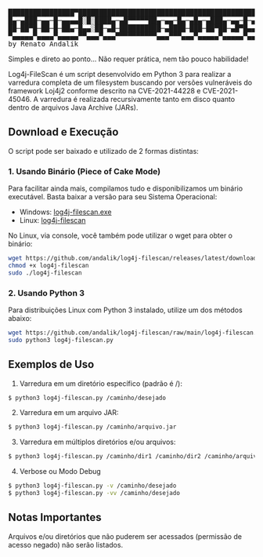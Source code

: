 <pre>
████████████████▀███████████████████████████████████████████████████████████████████
█▄─▄███─▄▄─█─▄▄▄▄█░█░████▄─▄█▀▀▀▀▀██▄─▄▄─█▄─▄█▄─▄███▄─▄▄─█─▄▄▄▄█─▄▄▄─██▀▄─██▄─▀█▄─▄█
██─██▀█─██─█─██▄─█▄▄░██─▄█─██████████─▄████─███─██▀██─▄█▀█▄▄▄▄─█─███▀██─▀─███─█▄▀─██
▀▄▄▄▄▄▀▄▄▄▄▀▄▄▄▄▄▀▀▄▄▄▀▄▄▄▀▀▀▀▀▀▀▀▀▀▄▄▄▀▀▀▄▄▄▀▄▄▄▄▄▀▄▄▄▄▄▀▄▄▄▄▄▀▄▄▄▄▄▀▄▄▀▄▄▀▄▄▄▀▀▄▄▀
by Renato Andalik
</pre>

Simples e direto ao ponto... Não requer prática, nem tão pouco habilidade!

Log4j-FileScan é um script desenvolvido em Python 3 para realizar a varredura completa de um filesystem buscando por versões vulneráveis do framework Loj4j2 conforme descrito na CVE-2021-44228 e CVE-2021-45046. 
A varredura é realizada recursivamente tanto em disco quanto dentro de arquivos Java Archive (JARs).

## Download e Execução

O script pode ser baixado e utilizado de 2 formas distintas:

### 1. Usando Binário (Piece of Cake Mode)

Para facilitar ainda mais, compilamos tudo e disponibilizamos um binário executável.
Basta baixar a versão para seu Sistema Operacional:

 * Windows: [log4j-filescan.exe](https://github.com/andalik/log4j-filescan/releases/latest/download/log4j-filescan.exe)
 * Linux: [log4j-filescan](https://github.com/andalik/log4j-filescan/releases/latest/download/log4j-filescan)

No Linux, via console, você também pode utilizar o wget para obter o binário:

```bash
wget https://github.com/andalik/log4j-filescan/releases/latest/download/log4j-filescan -O log4j-filescan
chmod +x log4j-filescan
sudo ./log4j-filescan
```

### 2. Usando Python 3

Para distribuições Linux com Python 3 instalado, utilize um dos métodos abaixo:

```bash
wget https://github.com/andalik/log4j-filescan/raw/main/log4j-filescan.py
sudo python3 log4j-filescan.py
```

## Exemplos de Uso

1. Varredura em um diretório específico (padrão é /):
```bash
$ python3 log4j-filescan.py /caminho/desejado
```

2. Varredura em um arquivo JAR:
```bash
$ python3 log4j-filescan.py /caminho/arquivo.jar
```

3. Varredura em múltiplos diretórios e/ou arquivos:
```bash
$ python3 log4j-filescan.py /caminho/dir1 /caminho/dir2 /caminho/arquivo.jar
```

4. Verbose ou Modo Debug
```bash
$ python3 log4j-filescan.py -v /caminho/desejado
$ python3 log4j-filescan.py -vv /caminho/desejado
```

## Notas Importantes
Arquivos e/ou diretórios que não puderem ser acessados (permissão de acesso negado) não serão listados.
